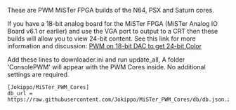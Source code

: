 These are PWM MiSTer FPGA builds of the N64, PSX and Saturn cores.

If you have a 18-bit analog board for the MiSTer FPGA (MiSTer Analog IO Board v6.1 or earlier) and use the VGA port to output to a CRT then these builds will allow you to view 24-bit content. See this link for more information and discussion: [PWM on 18-bit DAC to get 24-bit Color](https://misterfpga.org/viewtopic.php?t=7565)

Add these lines to downloader.ini and run update_all, A folder 'ConsolePWM' will appear with the PWM Cores inside. No additional settings are required.

```
[Jokippo/MiSTer_PWM_Cores]
db_url = https://raw.githubusercontent.com/Jokippo/MiSTer_PWM_Cores/db/db.json.zip
```
